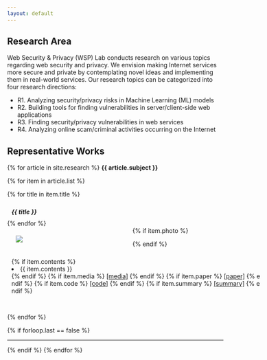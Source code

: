 ```yaml
---
layout: default
---
```

<style>  
.left-box {
  float: left;
  width: 50%;
  padding: 20px;
}
  
.right-box {
  flaot: right;
  width: 120%;
  padding: 10px;
  word-break:break-all;
  box-sizing:border-box;
}
  
</style>


## Research Area
Web Security & Privacy (WSP) Lab  conducts research on various topics regarding web 
security and privacy. We envision making Internet services more secure and private
by contemplating novel ideas and implementing them in real-world services.
Our research topics can be categorized into four research directions:

- R1. Analyzing security/privacy risks in Machine Learning (ML) models
- R2. Building tools for finding vulnerabilities in server/client-side web applications
- R3. Finding security/privacy vulnerabilities in web services
- R4. Analyzing online scam/criminal activities  occurring on the Internet

## Representative Works

  {% for article in site.research %}
  <strong>
    {{ article.subject }} 
  </strong>
  <br>
    
  {% for item in article.list %}
  
  {% for title in item.title %}
  <div class='right-box'>
  <strong>
    <i>{{ title }}</i>
  </strong>
  </div>
  {% endfor %}
  <div>
  {% if item.photo %} 
  <div class='left-box'>
    <img src = "{{item.photo}}">
  </div>

  {% endif %}
  <div class='right-box'>
  {% if item.contents %}
  <li>{{ item.contents }}</li>
  {% endif %}
  {% if item.media %}
  <a href="{{ item.media }}">[media]</a>
  {% endif %}
  {% if item.paper %}
  <a href="{{ item.paper }}">[paper]</a>
  {% endif %}
  {% if item.code %}
  <a href="{{ item.code }}">[code]</a>
  {% endif %}
  {% if item.summary %}
  <a href="{{ item.summary }}">[summary]</a>
  {% endif %}
  <br><br><br>
  </div></div>
  {% endfor %}
  

  {% if forloop.last == false %} <hr> {% endif %}
{% endfor %}      
<!--
<div class="posts">
  {% for post in site.posts %}
    <article class="post">
-->
<!--
      <h3><a href="{{ site.baseurl }}{{ post.url }}">{{ post.title }}</a></h3>
      <div class="entry">
        {{ post.excerpt }}
      </div>
-->
<!--
      <a href="{{ site.baseurl }}{{ post.url }}" class="read-more">Read More</a>
      -->
<!--
    </article>
  {% endfor %}
</div>
-->
